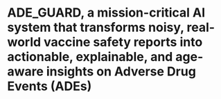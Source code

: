 # ADE_GUARD, a mission-critical AI system that transforms noisy, real-world vaccine safety reports into actionable, explainable, and age-aware insights on Adverse Drug Events (ADEs)